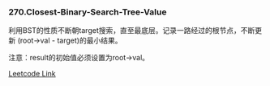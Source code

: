 ### 270.Closest-Binary-Search-Tree-Value
利用BST的性质不断朝target搜索，直至最底层。记录一路经过的根节点，不断更新 (root->val - target)的最小结果。

注意：result的初始值必须设置为root->val。


[Leetcode Link](https://leetcode.com/problems/closest-binary-search-tree-value)